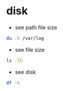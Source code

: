# disk

* see path file size

```sh
du -h /var/log
```

* see file size

```sh
ls -lh
```

* see disk

```sh
df -h
```
